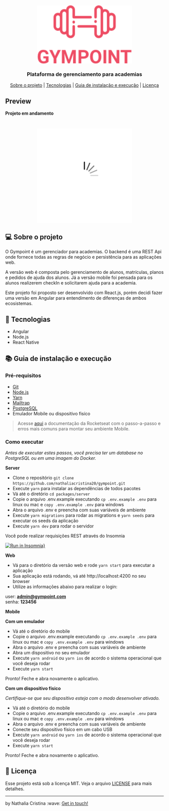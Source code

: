 <h1 align="center">
  <img width="300" align="center" src=".github/logo.png">
</h1>

<h3 align="center">
Plataforma de gerenciamento para academias
</h3>

<p align="center">
  <a href="#computer-sobre-o-projeto">Sobre o projeto</a> | <a href="#rocket-tecnologias">Tecnologias</a> | <a href="#books-guia-de-instalação-e-execução">Guia de instalação e execução</a> | <a href="#page_with_curl-licença">Licença</a>
</p>

## Preview

**Projeto em andamento**

<h1 align="center">
  <img width="300" align="center" src=".github/spinner.gif">
</h1>

## :computer: Sobre o projeto

O Gympoint é um gerenciador para academias. O backend é uma REST Api onde fornece todas as regras de negócio e persistência para as aplicações web. 

A versão web é composta pelo gerenciamento de alunos, matrículas, planos e pedidos de ajuda dos alunos. Já a versão mobile foi pensada para os alunos realizerem checkIn e solicitarem ajuda para a academia. 

Este projeto foi proposto ser desenvolvido com React.js, porém decidi fazer uma versão em Angular para entendimento de diferenças de ambos ecosistemas. 

## :rocket: Tecnologias
 
- Angular
- Node.js
- React Native

## :books: Guia de instalação e execução

### Pré-requisitos

- [Git](https://git-scm.com/)
- [Node.js](https://nodejs.org/en/)
- [Yarn](https://yarnpkg.com/)
- [Mailtrap](https://mailtrap.io/)
- [PostgreSQL](https://www.postgresql.org/) 
- Emulador Mobile ou dispositivo fisíco 

<blockquote>Acesse <a href="https://react-native.rocketseat.dev">aqui</a> a documentação da Rocketseat com o passo-a-passo e erros mais comuns para montar seu ambiente Mobile.</blockquote>

### Como executar

<i>Antes de executar estes passos, você precisa ter um database no PostgreSQL ou em uma imagem do Docker.</i>

<strong>Server</strong>

- Clone o repositório ```git clone https://github.com/nathaliacristina20/gympoint.git```
- Execute ```yarn``` para instalar as dependências de todos pacotes
- Vá até o diretório ```cd packages/server```
- Copie o arquivo .env.example executando ```cp .env.example .env``` para linux ou mac e ```copy .env.example .env``` para windows
- Abra o arquivo .env e preencha com suas variáveis de ambiente
- Execute ```yarn migrations``` para rodar as migrations e ```yarn seeds``` para executar os seeds da aplicação
- Execute ```yarn dev``` para rodar o servidor

Você pode realizar requisições REST através do Insomnia

[![Run in Insomnia}](https://insomnia.rest/images/run.svg)](https://insomnia.rest/run/?label=Gympoint&uri=https%3A%2F%2Fgithub.com%2Fnathaliacristina20%2Fgympoint%2Fblob%2Ffeature%2Fmonorepo%2F.github%2FInsomnia_2020-08-07.json)

<strong>Web</strong>

- Vá para o diretório da versão web e rode ```yarn start``` para executar a aplicação
- Sua aplicação está rodando, vá até http://localhost:4200 no seu browser
- Utilize as informações abaixo para realizar o login:

user: **admin@gympoint.com** <br />
senha: **123456**

<strong>Mobile</strong>

<strong>Com um emulador</strong>

- Vá até o diretório do mobile 
- Copie o arquivo .env.example executando ```cp .env.example .env``` para linux ou mac e ```copy .env.example .env``` para windows
- Abra o arquivo .env e preencha com suas variáveis de ambiente
- Abra um dispositivo no seu emulador
- Execute ```yarn android``` ou ```yarn ios``` de acordo o sistema operacional que você deseja rodar
- Execute ```yarn start```

Pronto! Feche e abra novamente o aplicativo.

<strong>Com um dispositivo físico</strong>

<i>Certifique-se que seu dispositivo esteja com o modo desenvolver ativado.</i>

- Vá até o diretório do mobile
- Copie o arquivo .env.example executando ```cp .env.example .env``` para linux ou mac e ```copy .env.example .env``` para windows
- Abra o arquivo .env e preencha com suas variáveis de ambiente
- Conecte seu dispositivo físico em um cabo USB
- Execute ```yarn android``` ou ```yarn ios``` de acordo o sistema operacional que você deseja rodar
- Execute ```yarn start```

Pronto! Feche e abra novamente o aplicativo.

## :page_with_curl: Licença

Esse projeto está sob a licença MIT. Veja o arquivo <a href="https://github.com/nathaliacristina20/gympoint/blob/master/LICENSE">LICENSE</a> para mais detalhes.

<hr />
<p>by Nathalia Cristina :wave: <a href="https://linktr.ee/nathaliacristina20">Get in touch!</a></p>
